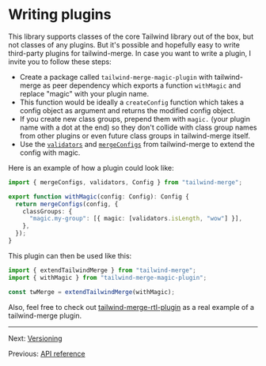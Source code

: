 # Writing plugins

This library supports classes of the core Tailwind library out of the box, but not classes of any plugins. But it's possible and hopefully easy to write third-party plugins for tailwind-merge. In case you want to write a plugin, I invite you to follow these steps:

- Create a package called `tailwind-merge-magic-plugin` with tailwind-merge as peer dependency which exports a function `withMagic` and replace "magic" with your plugin name.
- This function would be ideally a `createConfig` function which takes a config object as argument and returns the modified config object.
- If you create new class groups, prepend them with `magic.` (your plugin name with a dot at the end) so they don't collide with class group names from other plugins or even future class groups in tailwind-merge itself.
- Use the [`validators`](./api-reference.md#validators) and [`mergeConfigs`](./api-reference.md#mergeconfigs) from tailwind-merge to extend the config with magic.

Here is an example of how a plugin could look like:

```ts
import { mergeConfigs, validators, Config } from "tailwind-merge";

export function withMagic(config: Config): Config {
  return mergeConfigs(config, {
    classGroups: {
      "magic.my-group": [{ magic: [validators.isLength, "wow"] }],
    },
  });
}
```

This plugin can then be used like this:

```ts
import { extendTailwindMerge } from "tailwind-merge";
import { withMagic } from "tailwind-merge-magic-plugin";

const twMerge = extendTailwindMerge(withMagic);
```

Also, feel free to check out [tailwind-merge-rtl-plugin](https://www.npmjs.com/package/tailwind-merge-rtl-plugin) as a real example of a tailwind-merge plugin.

---

Next: [Versioning](./versioning.md)

Previous: [API reference](./api-reference.md)

